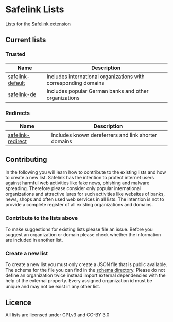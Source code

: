 # Safelink Lists

Lists for the [Safelink extension](https://github.com/jballmann/safelink-extension)

## Current lists

### Trusted

| Name                              | Description                                                     |
| --------------------------------- | --------------------------------------------------------------- |
| [safelink-default](lists/trusted) | Includes international organizations with corresponding domains |
| [safelink-de](lists/trusted_de)   | Includes popular German banks and other organizations           |

### Redirects

| Name                                | Description                                         |
| ----------------------------------- | --------------------------------------------------- |
| [safelink-redirect](lists/redirect) | Includes known dereferrers and link shorter domains |

## Contributing

In the following you will learn how to contribute to the existing lists and how to create a new list. Safelink has the intention to protect internet users against harmful web activities like fake news, phishing and malware spreading. Therefore please consider only popular international organizations and attractive lures for such activities like websites of banks, news, shops and often used web services in all lists. The intention is not to provide a complete register of all existing organizations and domains.

### Contribute to the lists above

To make suggestions for existing lists please file an issue. Before you suggest an organization or domain please check whether the information are included in another list.

### Create a new list

To create a new list you must only create a JSON file that is public available. The schema for the file you can find in the [schema directory](./schema). Please do not define an organization twice instead import external dependencies with the help of the external property. Every assigned organization id must be unique and may not be exist in any other list.

## Licence

All lists are licensed under GPLv3 and CC-BY 3.0
